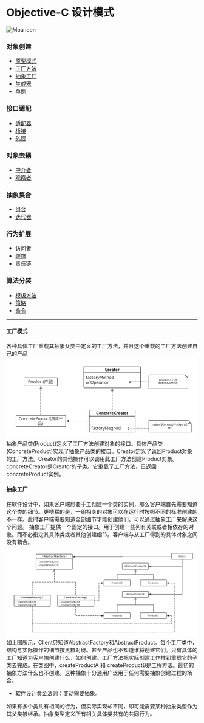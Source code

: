 # Objective-C 设计模式
![Mou icon](http://a1.jikexueyuan.com/home/201601/29/7c2e/56ab1968879d8.jpg)
### 对象创建
* [原型模式]()
* [工厂方法](https://github.com/birneysky/DesignPatters/blob/master/README.md#工厂模式)
* [抽象工厂]()
* [生成器]()	
* [单例]()

### 接口适配
* [适配器]()
* [桥接]()
* [外观]()

### 对象去耦
* [中介者]()
* [观察者]()

### 抽象集合
* [组合]()
* [迭代器]()

### 行为扩展
* [访问者]()
* [装饰]()
* [责任链]()

### 算法分装
* [模板方法]()
* [策略]()
* [命令]()


---

#### 工厂模式

各种具体工厂重载其抽象父类中定义的工厂方法，并且这个重载的工厂方法创建自己的产品
 ![](Factory.png)
 抽象产品类(Product)定义了工厂方法创建对象的接口。具体产品类(ConcreteProduct)实现了抽象产品类的接口。Creator定义了返回Product对象的工厂方法。Creator的其他操作可以调用此工厂方法创建Product对象。concreteCreator是Creator的子类。它重载了工厂方法，已返回concreteProduct实例。

#### 抽象工厂
在软件设计中，如果客户端想要手工创建一个类的实例，那么客户端首先需要知道这个类的细节。更槽糕的是，一组相关的对象可以在运行时按照不同的标准创建的不一样。此时客户端需要知道全部细节才能创建他们。可以通过抽象工厂来解决这个问题。
抽象工厂提供一个固定的接口。用于创建一些列有关联或者相依存的对象。而不必指定其具体类或者其他创建细节。客户端与从工厂得到的具体对象之间没有耦合。
![](AbstractFactory.png)
如上图所示，Client只知道AbstractFactory和AbstractProduct。每个工厂类中，结构与实际操作的细节按黑箱对待。甚至产品也不知道谁将创建它们。只有具体的工厂知道为客户端创建什么，如何创建。工厂方法把实际创建工作推到重载它的子类去完成。在类图中，createProductA 和 createProductB是工程方法。最初的抽象方法什么也不创建。这种抽象十分通用广泛用于任何需要抽象创建过程的场合。

* 软件设计黄金法则：变动需要抽象。

如果有多个类共有相同的行为，但实际实现却不同，即可能需要某种抽象类型作为其父类被继承。抽象类型定义所有相关具体类共有的共同行为。


